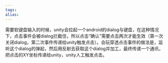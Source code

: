 ```yaml
---
tags: 
alias:
---
```


需要软键盘输入的时候，unity会拉起一个android的dialog与键盘，在这种情况下，点击事件会被dialog拦截住，所以点击“确认”需要点击两次才能生效（第一次关闭dialog，第二次事件传递给unity触发点击）。会玩穿透点击事件的做法是，监听这个dialog的弹起，然后用反射去获取这个dialog并加工，最终传递一个通讯，把点击的XY坐标传递给unity，unity人工触发点击。

